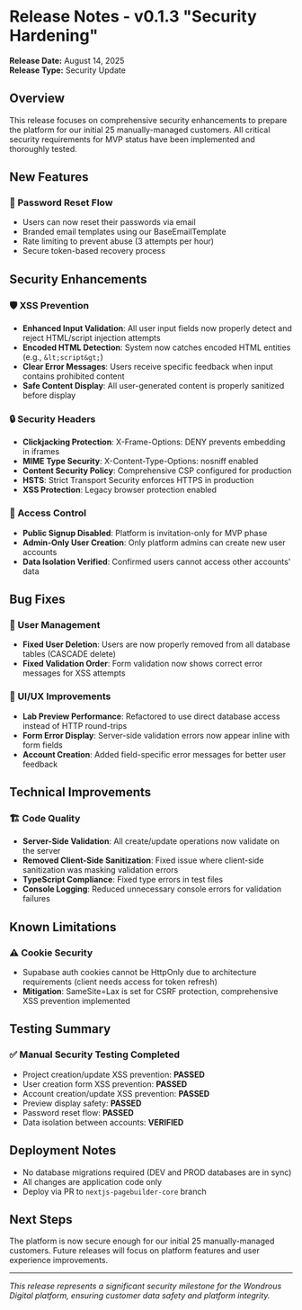 # Release Notes - v0.1.3 "Security Hardening"

**Release Date:** August 14, 2025  
**Release Type:** Security Update

## Overview
This release focuses on comprehensive security enhancements to prepare the platform for our initial 25 manually-managed customers. All critical security requirements for MVP status have been implemented and thoroughly tested.

## New Features

### 🔐 Password Reset Flow
- Users can now reset their passwords via email
- Branded email templates using our BaseEmailTemplate
- Rate limiting to prevent abuse (3 attempts per hour)
- Secure token-based recovery process

## Security Enhancements

### 🛡️ XSS Prevention
- **Enhanced Input Validation**: All user input fields now properly detect and reject HTML/script injection attempts
- **Encoded HTML Detection**: System now catches encoded HTML entities (e.g., `&lt;script&gt;`) 
- **Clear Error Messages**: Users receive specific feedback when input contains prohibited content
- **Safe Content Display**: All user-generated content is properly sanitized before display

### 🔒 Security Headers
- **Clickjacking Protection**: X-Frame-Options: DENY prevents embedding in iframes
- **MIME Type Security**: X-Content-Type-Options: nosniff enabled
- **Content Security Policy**: Comprehensive CSP configured for production
- **HSTS**: Strict Transport Security enforces HTTPS in production
- **XSS Protection**: Legacy browser protection enabled

### 🚫 Access Control
- **Public Signup Disabled**: Platform is invitation-only for MVP phase
- **Admin-Only User Creation**: Only platform admins can create new user accounts
- **Data Isolation Verified**: Confirmed users cannot access other accounts' data

## Bug Fixes

### 🐛 User Management
- **Fixed User Deletion**: Users are now properly removed from all database tables (CASCADE delete)
- **Fixed Validation Order**: Form validation now shows correct error messages for XSS attempts

### 🎨 UI/UX Improvements
- **Lab Preview Performance**: Refactored to use direct database access instead of HTTP round-trips
- **Form Error Display**: Server-side validation errors now appear inline with form fields
- **Account Creation**: Added field-specific error messages for better user feedback

## Technical Improvements

### 🏗️ Code Quality
- **Server-Side Validation**: All create/update operations now validate on the server
- **Removed Client-Side Sanitization**: Fixed issue where client-side sanitization was masking validation errors
- **TypeScript Compliance**: Fixed type errors in test files
- **Console Logging**: Reduced unnecessary console errors for validation failures

## Known Limitations

### ⚠️ Cookie Security
- Supabase auth cookies cannot be HttpOnly due to architecture requirements (client needs access for token refresh)
- **Mitigation**: SameSite=Lax is set for CSRF protection, comprehensive XSS prevention implemented

## Testing Summary

### ✅ Manual Security Testing Completed
- Project creation/update XSS prevention: **PASSED**
- User creation form XSS prevention: **PASSED**
- Account creation/update XSS prevention: **PASSED**
- Preview display safety: **PASSED**
- Password reset flow: **PASSED**
- Data isolation between accounts: **VERIFIED**

## Deployment Notes
- No database migrations required (DEV and PROD databases are in sync)
- All changes are application code only
- Deploy via PR to `nextjs-pagebuilder-core` branch

## Next Steps
The platform is now secure enough for our initial 25 manually-managed customers. Future releases will focus on platform features and user experience improvements.

---

*This release represents a significant security milestone for the Wondrous Digital platform, ensuring customer data safety and platform integrity.*